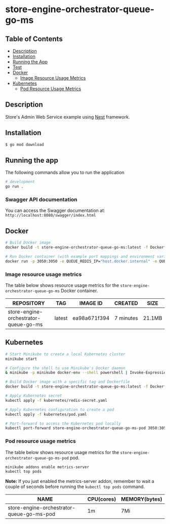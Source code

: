# store-engine-orchestrator-queue-go-ms

## Table of Contents
- [Description](#description)
- [Installation](#installation)
- [Running the App](#running-the-app)
- [Test](#test)
- [Docker](#docker)
  - [Image Resource Usage Metrics](#image-resource-usage-metrics)
- [Kubernetes](#kubernetes)
  - [Pod Resource Usage Metrics](#pod-resource-usage-metrics)

## Description

Store's Admin Web Service example using [Nest](https://github.com/nestjs/nest) framework.

## Installation

```bash
$ go mod download
```

## Running the app
The following commands allow you to run the application

```bash
# development
go run .
```

### Swagger API documentation
You can access the Swagger documentation at: `http://localhost:8080/swagger/index.html`

## Docker

```bash
# Build Docker image
docker build -t store-engine-orchestrator-queue-go-ms:latest -f Dockerfile .

# Run Docker container (with example port mappings and environment variables)
docker run -p 3050:3050 -e QUEUE_REDIS_IP="host.docker.internal" -e QUEUE_REDIS_PORT="6379" -e QUEUE_REDIS_PASSWORD="mypassword" store-engine-orchestrator-queue-go-ms
```

### Image resource usage metrics

The table below shows resource usage metrics for the `store-engine-orchestrator-queue-go-ms` Docker container.

| REPOSITORY                               | TAG    | IMAGE ID      | CREATED    | SIZE    |
|------------------------------------------|--------|---------------|------------|---------|
| store-engine-orchestrator-queue-go-ms    | latest | ea98a671f394  | 7 minutes  | 21.1MB  |


## Kubernetes

```bash
# Start Minikube to create a local Kubernetes cluster
minikube start

# Configure the shell to use Minikube's Docker daemon
& minikube -p minikube docker-env --shell powershell | Invoke-Expression

# Build Docker image with a specific tag and Dockerfile
docker build -t store-engine-orchestrator-queue-go-ms:latest -f Dockerfile .

# Apply Kubernetes secret
kubectl apply -f kubernetes/redis-secret.yaml

# Apply Kubernetes configuration to create a pod
kubectl apply -f kubernetes/pod.yaml

# Port-forward to access the Kubernetes pod locally
kubectl port-forward store-engine-orchestrator-queue-go-ms-pod 3050:3050
```

### Pod resource usage metrics

The table below shows resource usage metrics for the `store-engine-orchestrator-queue-go-ms-pod` pod.

```bash
minikube addons enable metrics-server
kubectl top pods
```

**Note:** If you just enabled the metrics-server addon, remember to wait a couple of seconds before running the `kubectl top pods` command.


| NAME                                       | CPU(cores) | MEMORY(bytes) |
|--------------------------------------------|------------|---------------|
| store-engine-orchestrator-queue-go-ms-pod  | 1m         | 7Mi           |
